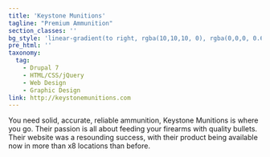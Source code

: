 ```yaml
---
title: 'Keystone Munitions'
tagline: "Premium Ammunition"
section_classes: ''
bg_style: 'linear-gradient(to right, rgba(10,10,10, 0), rgba(0,0,0, 0.66)), url(/user/themes/sathyaram/images/web/keystoneammunition.png)'
pre_html: ''
taxonomy:
  tag:
    - Drupal 7
    - HTML/CSS/jQuery
    - Web Design
    - Graphic Design
link: http://keystonemunitions.com
---
```

You need solid, accurate, reliable ammunition, Keystone Munitions is where you go. Their passion is all about feeding your firearms with quality bullets. Their website was a resounding success, with their product being available now in more than x8 locations than before.
